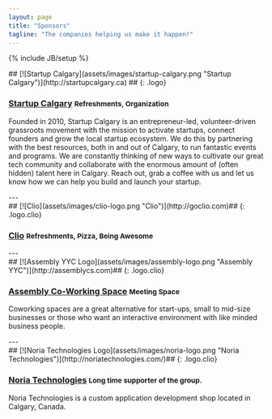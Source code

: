 ```yaml
---
layout: page
title: "Sponsors"
tagline: "The companies helping us make it happen!"
---
```

{% include JB/setup %}

<div class="well" markdown="1">
## [![Startup Calgary](assets/images/startup-calgary.png "Startup Calgary")](http://startupcalgary.ca) ##
{: .logo}

### [Startup Calgary](http://startupcalgary.ca) <small>Refreshments, Organization</small> ###

  <p>
Founded in 2010, Startup Calgary is an entrepreneur-led, volunteer-driven grassroots movement with the mission to activate startups, connect founders and grow the local startup ecosystem. We do this by partnering with the best resources, both in and out of Calgary, to run fantastic events and programs. We are constantly thinking of new ways to cultivate our great tech community and collaborate with the enormous amount of (often hidden) talent here in Calgary. Reach out, grab a coffee with us and let us know how we can help you build and launch your startup.
</p>
</div>
---
<div class="well" markdown="1">
## [![Clio](assets/images/clio-logo.png "Clio")](http://goclio.com)##
{: .logo.clio}

### [Clio](http://goclio.com) <small>Refreshments, Pizza, Being Awesome</small> ###
</div>
---
<div class="well" markdown="1">
## [![Assembly YYC Logo](assets/images/assembly-logo.png "Assembly YYC")](http://assemblycs.com)##
{: .logo.clio}

### [Assembly Co-Working Space](http://assemblycs.com) <small>Meeting Space</small> ###

<p>Coworking spaces are a great alternative for start-ups, small to mid-size businesses or those who want an interactive environment with like minded business people.</p>
</div>
---
<div class="well" markdown="1">
## [![Noria Technologies Logo](assets/images/noria-logo.png "Noria Technologies")](http://noriatechnologies.com/)##
{: .logo.clio}

### [Noria Technologies](http://noriatechnologies.com/) <small>Long time supporter of the group.</small> ###

<p>Noria Technologies is a custom application development shop located in Calgary, Canada.</p>
</div>